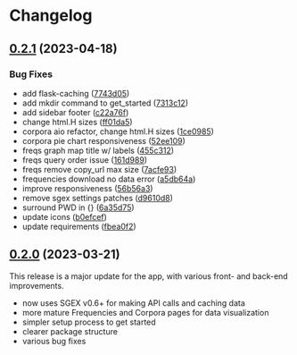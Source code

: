 # Changelog

## [0.2.1](https://github.com/engisalor/quartz/compare/v0.2.0...v0.2.1) (2023-04-18)


### Bug Fixes

* add flask-caching ([7743d05](https://github.com/engisalor/quartz/commit/7743d05db1a296b7c03fb20b7d3cb20724e4e254))
* add mkdir command to get_started ([7313c12](https://github.com/engisalor/quartz/commit/7313c12737af5fd250149a8a6ce820867b6cd605))
* add sidebar footer ([c22a76f](https://github.com/engisalor/quartz/commit/c22a76f0239f299f6ddb372f8627ce3b6edf7637))
* change html.H sizes ([ff01da5](https://github.com/engisalor/quartz/commit/ff01da5fa267c2b10e1341da90591cec56c16aca))
* corpora aio refactor, change html.H sizes ([1ce0985](https://github.com/engisalor/quartz/commit/1ce098571fbf59fa309d342e10058dd90c753e26))
* corpora pie chart responsiveness ([52ee109](https://github.com/engisalor/quartz/commit/52ee109c366cd562612e16f5cc8d71c8953aaaf3))
* freqs graph map title w/ labels ([455c312](https://github.com/engisalor/quartz/commit/455c31260de70e1b7915dda91dfac49cf613569b))
* freqs query order issue ([161d989](https://github.com/engisalor/quartz/commit/161d989079262b22cbab9aba8d03fb9a3cf026aa))
* freqs remove copy_url max size ([7acfe93](https://github.com/engisalor/quartz/commit/7acfe93019e635c1890eea60665cc0650db7c69a))
* frequencies download no data error ([a5db64a](https://github.com/engisalor/quartz/commit/a5db64af0883bfce0c7dce72905ee9361c464883))
* improve responsiveness ([56b56a3](https://github.com/engisalor/quartz/commit/56b56a36e7a5b3c1eb54d876c3f47422d2b308d6))
* remove sgex settings patches ([d9610d8](https://github.com/engisalor/quartz/commit/d9610d8bea1c87b230b63b054e0e96530480e6c5))
* surround PWD in {} ([6a35d75](https://github.com/engisalor/quartz/commit/6a35d7556c5b742326766cf4a27f692b78afce47))
* update icons ([b0efcef](https://github.com/engisalor/quartz/commit/b0efcef4b4325abee1b61d76f5314838648cb493))
* update requirements ([fbea0f2](https://github.com/engisalor/quartz/commit/fbea0f2f798318b39979faa6c5acd4f7ae8a3bc6))

## [0.2.0](https://github.com/engisalor/quartz/compare/v0.1.0...v0.2.0) (2023-03-21)

This release is a major update for the app, with various front- and back-end improvements.

* now uses SGEX v0.6+ for making API calls and caching data
* more mature Frequencies and Corpora pages for data visualization
* simpler setup process to get started
* clearer package structure
* various bug fixes
